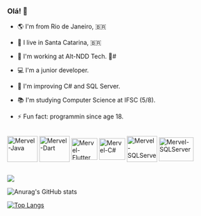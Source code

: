 ### Olá! 👋

- 🌎 I'm from Rio de Janeiro, :brazil:
- 📌 I live in Santa Catarina, :brazil:
 
- 🔭 I'm working at Alt-NDD Tech. 🚀#
- 💻 I'm a junior developer.
- 🌱 I'm improving C# and SQL Server.
- 📚 I'm studying Computer Science at IFSC (5/8).
- ⚡ Fun fact: programmin since age 18.
</div>
<div style="display: inline_block"><br>
  <img align="center" alt="Mervel-Java" height="60" width="70" src="https://cdn.jsdelivr.net/gh/devicons/devicon/icons/java/java-original-wordmark.svg">
  <img align="center" alt="Mervel-Dart" height="60" width="70" src="https://cdn.jsdelivr.net/gh/devicons/devicon/icons/dart/dart-plain-wordmark.svg">
  <img align="center" alt="Mervel-Flutter" height="50" width="60" src="https://cdn.jsdelivr.net/gh/devicons/devicon/icons/flutter/flutter-original.svg">
  <img align="center" alt="Mervel-C#" height="50" width="60" src="https://cdn.jsdelivr.net/gh/devicons/devicon/icons/csharp/csharp-plain.svg">
  <img align="center" alt="Mervel-SQLServer" height="60" width="70" src="https://cdn.jsdelivr.net/gh/devicons/devicon/icons/microsoftsqlserver/microsoftsqlserver-plain.svg">
  <img align="center" alt="Mervel-SQLServer" height="55" width="80" src="https://upload.wikimedia.org/wikipedia/commons/3/38/SQLite370.svg">
</div>

##

<a href="https://www.instagram.com/math_f_lopes/" target="_blank"><img src="https://img.shields.io/badge/-Instagram-%23E4405F?style=for-the-badge&logo=instagram&logoColor=white" target="_blank"></a>

![Anurag's GitHub stats](https://github-readme-stats.vercel.app/api?username=MervelMath&show_icons=true&theme=dracula)



[![Top Langs](https://github-readme-stats.vercel.app/api/top-langs/?username=MervelMath&layout=compact&theme=dracula)](https://github.com/MervelMath/github-readme-stats)


 

